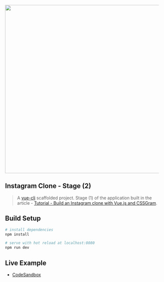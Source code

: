 <div align="center">
  <p>
    <img src="https://i.imgur.com/Zbaf4N1.png" width="550"/>
  </p>
</div>

## Instagram Clone - Stage (2)

> A [vue-cli](https://github.com/vuejs/vue-cli) scaffolded project.
> Stage (1) of the application built in the article - [Tutorial - Build an Instagram clone with Vue.js and CSSGram](https://medium.com/@hassan.djirdeh/tutorial-build-an-instagram-clone-with-vue-js-and-cssgram-24a9f3de0408).

## Build Setup

``` bash
# install dependencies
npm install

# serve with hot reload at localhost:8080
npm run dev
```

## Live Example

* <a href="https://codesandbox.io/s/5k9j5047nx" target="_blank">CodeSandbox</a>
